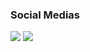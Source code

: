 ### Social Medias

<a href="www.linkedin.com/in/armagan-sahin"><img src="https://i.hizliresim.com/l0v7Kd.png"></a>
<a href="mailto:armagan.sahin95@gmail.com"><img src="https://i.hizliresim.com/rjXS83.png"></a>
<!--<a href="https://www.instagram.com/armagan.sahin95/"><img src="https://i.hizliresim.com/PaMHtQ.png"></a>

<!--
**armagansahin1/armagansahin1** is a ✨ _special_ ✨ repository because its `README.md` (this file) appears on your GitHub profile.

Here are some ideas to get you started:

- 🔭 I’m currently working on ...
- 🌱 I’m currently learning ...
- 👯 I’m looking to collaborate on ...
- 🤔 I’m looking for help with ...
- 💬 Ask me about ...
- 📫 How to reach me: ...
- 😄 Pronouns: ...
- ⚡ Fun fact: ...
-->
